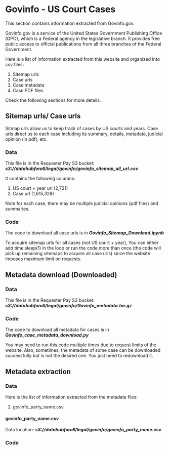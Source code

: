 # Govinfo - US Court Cases

This section contains information extracted from Govinfo.gov.

Govinfo.gov is a service of the United States Government Publishing Office (GPO), which is a Federal agency in the legislative branch.
It provides free public access to official publications from all three branches of the Federal Government.

Here is a list of information extracted from this website and organized into csv files:
1. Sitemap urls
2. Case urls
3. Case metadata
4. Case PDF files

Check the following sections for more details.

## Sitemap urls/ Case urls

Sitmap urls allow us to keep track of cases by US courts and years. Case urls direct us to each case including its summary, details, metadata, judicial opinion (in pdf), etc.

### Data

This file is in the Requester Pay S3 bucket: ***s3://datahubforall/legal/govinfo/govinfo_sitemap_all_url.csv***

It contains the following columns:
1. US court + year url (2,721)
2. Case url (1,615,328)

Note for each case, there may be multiple judicial opinions (pdf files) and summaries.

### Code

The code to download all case urls is in ***Govinfo_Sitemap_Download.ipynb***

To acquire sitemap urls for all cases (not US court + year), You can either add time.sleep(1) in the loop or run the code more than once (the code will pick up remaining sitemaps to acquire all case urls) since the website imposes maximum limit on requests.

## Metadata download (Downloaded)

### Data 

This file is in the Requester Pay S3 bucket: ***s3://datahubforall/legal/govinfo/Govinfo_metadata.tar.gz***

### Code

The code to download all metadata for cases is in ***Govinfo_case_metadata_download.py***

You may need to run this code multiple times due to request limits of the website. Also, sometimes, the metadata of some case can be downloaded successfully but is not the desired one. You just need to redownload it.

## Metadata extraction

### Data

Here is the list of information extracted from the metadata files:

1. govinfo_party_name.csv

#### govinfo_party_name.csv

Data location: ***s3://datahubforall/legal/govinfo/govinfo_party_name.csv***

### Code

